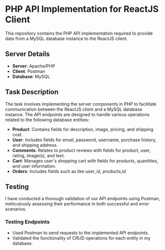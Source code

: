 # PHP API Implementation for ReactJS Client
This repository contains the PHP API implementation required to provide data from a MySQL database instance to the ReactJS client.

## Server Details
- **Server**: Apache/PHP
- **Client**: Postman
- **Database**: MySQL

## Task Description
The task involves implementing the server components in PHP to facilitate communication between the ReactJS client and a MySQL database instance. 
The API endpoints are designed to handle various operations related to the following database entities:
- **Product**: Contains fields for description, image, pricing, and shipping cost.
- **User**: Includes fields for email, password, username, purchase history, and shipping address.
- **Comments**: Relates to product reviews with fields for product, user, rating, image(s), and text.
- **Cart**: Manages user's shopping cart with fields for products, quantities, and user information.
- **Orders**: Includes fields such as like user_id, products,id

## Testing
I have conducted a thorough validation of our API endpoints using Postman, meticulously assessing their performance in both successful and error scenarios. 

### Testing Endpoints
- Used Postman to send requests to the implemented API endpoints.
- Validated the functionality of CRUD operations for each entity in my database.

